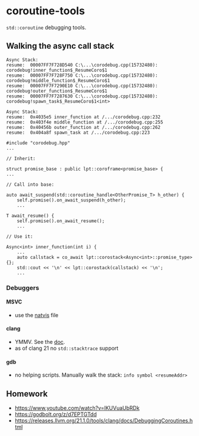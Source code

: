 # coroutine-tools

```std::coroutine``` debugging tools. 

## Walking the async  call stack

```
Async Stack:
resume:  00007FF7F728D540 C:\...\corodebug.cpp(15732480): corodebug!inner_function$_ResumeCoro$1
resume:  00007FF7F728F750 C:\...\corodebug.cpp(15732480): corodebug!middle_function$_ResumeCoro$1
resume:  00007FF7F7290E10 C:\...\corodebug.cpp(15732480): corodebug!outer_function$_ResumeCoro$1
resume:  00007FF7F7287630 C:\...\corodebug.cpp(15732480): corodebug!spawn_task$_ResumeCoro$1<int>

Async Stack:
resume:  0x4035e5 inner_function at /.../corodebug.cpp:232
resume:  0x403f4e middle_function at /.../corodebug.cpp:255
resume:  0x40456b outer_function at /.../corodebug.cpp:262
resume:  0x404a8f spawn_task at /.../corodebug.cpp:223

```

```
#include "corodebug.hpp"
...

// Inherit:

struct promise_base : public lpt::coroframe<promise_base> {
...

// Call into base:

auto await_suspend(std::coroutine_handle<OtherPromise_T> h_other) {
    self.promise().on_await_suspend(h_other);
    ...

T await_resume() {
    self.promise().on_await_resume();
    ...

// Use it:

Async<int> inner_function(int i) {
    ...
    auto callstack = co_await lpt::corostack<Async<int>::promise_type>{};
    std::cout << '\n' << lpt::corostack(callstack) << '\n';
    ...

```

### Debuggers

#### MSVC
- use the [natvis](corostack.natvis) file

#### clang
- YMMV. See the [doc](https://releases.llvm.org/21.1.0/tools/clang/docs/DebuggingCoroutines.html). 
- as of clang 21 no ```std::stacktrace``` support

#### gdb
- no helping scripts. Manually walk the stack: ```info symbol <resumeAddr>```


## Homework
- https://www.youtube.com/watch?v=lKUVuaUbRDk
- https://godbolt.org/z/d7EPTGTdd
- https://releases.llvm.org/21.1.0/tools/clang/docs/DebuggingCoroutines.html
